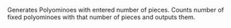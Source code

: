 Generates Polyominoes with entered number of pieces. Counts number of fixed polyominoes with that number of pieces and outputs them.
